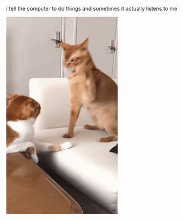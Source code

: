 i tell the computer to do things and sometimes it actually listens to me
<!--START_SECTION:update_image-->
<img src=https://raw.githubusercontent.com/sneakykestrel/sneakykestrel/main/.github/images/smack.gif height="" width="300" align=left alt=kitty />
<!--END_SECTION:update_image-->

